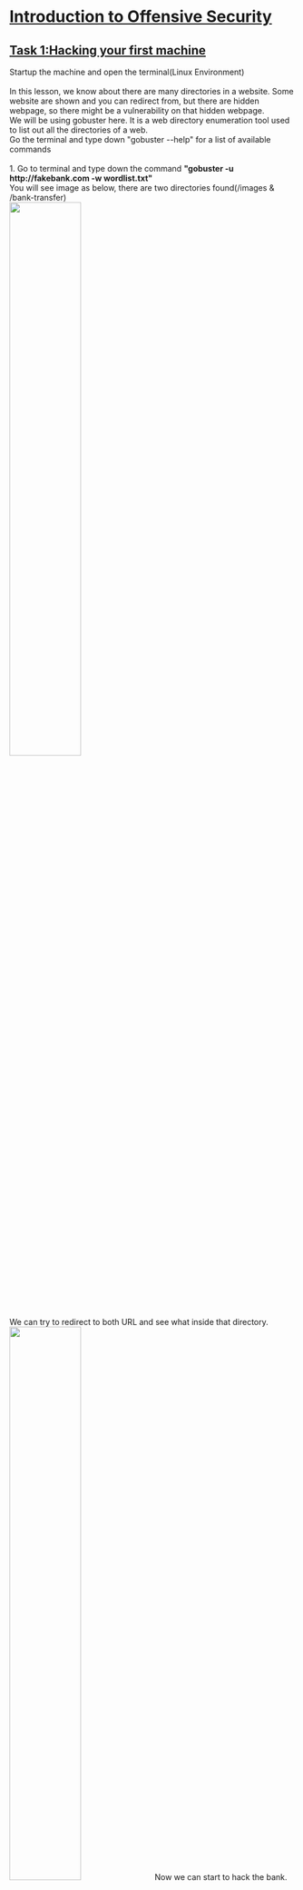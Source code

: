 <h1><ins>Introduction to Offensive Security</ins></h1>
<h2><ins>Task 1:Hacking your first machine</ins></h2>
Startup the machine and open the terminal(Linux Environment)<br><br>
In this lesson, we know about there are many directories in a website. Some website are shown and you can redirect from, but there are hidden webpage, so there might be a vulnerability on that hidden webpage.<br>
We will be using gobuster here. It is a web directory enumeration tool used to list out all the directories of a web.<br>
Go the terminal and type down "gobuster --help" for a list of available commands<br><br>
1. Go to terminal and type down the command <b>"gobuster -u http://fakebank.com -w wordlist.txt"</b><br>
You will see image as below, there are two directories found(/images & /bank-transfer)<br>
<img src=https://user-images.githubusercontent.com/78288358/169036026-69933a1e-27f4-4148-a80f-3c6b736ecafb.png style="width:50%; height:50%">

We can try to redirect to both URL and see what inside that directory.
<img src=https://user-images.githubusercontent.com/78288358/169035983-ec14f9d1-0dc8-4b03-b3d8-c409ca289cab.png style="width:50%; height:50%">
Now we can start to hack the bank.
<img src=https://user-images.githubusercontent.com/78288358/169036250-2768e01a-1293-4d1d-b468-141b8c1c3314.png style="width:50%; height:50%">
<img src=https://user-images.githubusercontent.com/78288358/169036284-01c0e59b-26a0-4a07-935e-b47118afdacc.png style="width:50%: height:50%">
<img src=https://user-images.githubusercontent.com/78288358/169036382-929eb12f-65e8-4ba0-b3f1-e93c55f0d722.png style="width:50%; height:50%">
Now go back to the www.fakebank.com and check out the content(what had appeared and what had changed).<br><br>
Answer: BANK-HACKED<br><br><br>


<h2><ins>Task 2:What is Offensive Security?</ins></h2>
